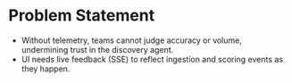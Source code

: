 # Problem Statement
- Without telemetry, teams cannot judge accuracy or volume, undermining trust in the discovery agent.
- UI needs live feedback (SSE) to reflect ingestion and scoring events as they happen.
